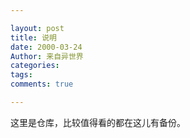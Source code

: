 ```yaml
---

layout: post
title: 说明
date: 2000-03-24
Author: 来自异世界
categories: 
tags: 
comments: true

--- 
```


这里是仓库，比较值得看的都在这儿有备份。